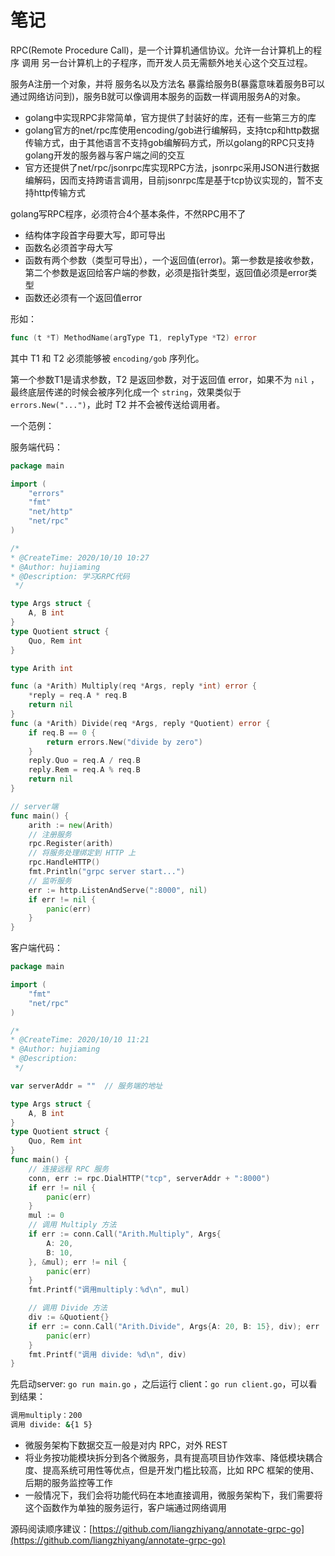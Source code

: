 # 笔记

RPC(Remote Procedure Call)，是一个计算机通信协议。允许一台计算机上的程序 调用 另一台计算机上的子程序，而开发人员无需额外地关心这个交互过程。

服务A注册一个对象，并将 服务名以及方法名 暴露给服务B(暴露意味着服务B可以通过网络访问到)，服务B就可以像调用本服务的函数一样调用服务A的对象。

-   golang中实现RPC非常简单，官方提供了封装好的库，还有一些第三方的库
-   golang官方的net/rpc库使用encoding/gob进行编解码，支持tcp和http数据传输方式，由于其他语言不支持gob编解码方式，所以golang的RPC只支持golang开发的服务器与客户端之间的交互
-   官方还提供了net/rpc/jsonrpc库实现RPC方法，jsonrpc采用JSON进行数据编解码，因而支持跨语言调用，目前jsonrpc库是基于tcp协议实现的，暂不支持http传输方式

golang写RPC程序，必须符合4个基本条件，不然RPC用不了

-   结构体字段首字母要大写，即可导出
-   函数名必须首字母大写
-   函数有两个参数（类型可导出），一个返回值(error)。第一参数是接收参数，第二个参数是返回给客户端的参数，必须是指针类型，返回值必须是error类型
-   函数还必须有一个返回值error

形如：

```go
func (t *T) MethodName(argType T1, replyType *T2) error
```

其中 T1 和 T2 必须能够被 `encoding/gob` 序列化。

第一个参数T1是请求参数，T2 是返回参数，对于返回值 error，如果不为 `nil` ，最终底层传递的时候会被序列化成一个 `string`，效果类似于 `errors.New("...")`，此时 T2 并不会被传送给调用者。



一个范例：

服务端代码：

```go
package main

import (
	"errors"
	"fmt"
	"net/http"
	"net/rpc"
)

/*
* @CreateTime: 2020/10/10 10:27
* @Author: hujiaming
* @Description: 学习GRPC代码
 */

type Args struct {
	A, B int
}
type Quotient struct {
	Quo, Rem int
}

type Arith int

func (a *Arith) Multiply(req *Args, reply *int) error {
	*reply = req.A * req.B
	return nil
}
func (a *Arith) Divide(req *Args, reply *Quotient) error {
	if req.B == 0 {
		return errors.New("divide by zero")
	}
	reply.Quo = req.A / req.B
	reply.Rem = req.A % req.B
	return nil
}

// server端
func main() {
	arith := new(Arith)
    // 注册服务
	rpc.Register(arith)
    // 将服务处理绑定到 HTTP 上
	rpc.HandleHTTP()
	fmt.Println("grpc server start...")
    // 监听服务
	err := http.ListenAndServe(":8000", nil)
	if err != nil {
		panic(err)
	}
}
```

客户端代码：

```go
package main

import (
	"fmt"
	"net/rpc"
)

/*
* @CreateTime: 2020/10/10 11:21
* @Author: hujiaming
* @Description:
 */

var serverAddr = ""  // 服务端的地址

type Args struct {
	A, B int
}
type Quotient struct {
	Quo, Rem int
}
func main() {
    // 连接远程 RPC 服务
	conn, err := rpc.DialHTTP("tcp", serverAddr + ":8000")
	if err != nil {
		panic(err)
	}
	mul := 0
    // 调用 Multiply 方法
	if err := conn.Call("Arith.Multiply", Args{
		A: 20,
		B: 10,
	}, &mul); err != nil {
		panic(err)
	}
	fmt.Printf("调用multiply：%d\n", mul)

    // 调用 Divide 方法 
	div := &Quotient{}
	if err := conn.Call("Arith.Divide", Args{A: 20, B: 15}, div); err != nil {
		panic(err)
	}
	fmt.Printf("调用 divide: %d\n", div)
}
```

先启动server: `go run main.go` ，之后运行 client：`go run client.go`，可以看到结果：

```bash
调用multiply：200
调用 divide: &{1 5}
```





-   微服务架构下数据交互一般是对内 RPC，对外 REST
-   将业务按功能模块拆分到各个微服务，具有提高项目协作效率、降低模块耦合度、提高系统可用性等优点，但是开发门槛比较高，比如 RPC 框架的使用、后期的服务监控等工作
-   一般情况下，我们会将功能代码在本地直接调用，微服务架构下，我们需要将这个函数作为单独的服务运行，客户端通过网络调用



源码阅读顺序建议：[https://github.com/liangzhiyang/annotate-grpc-go](https://github.com/liangzhiyang/annotate-grpc-go)

